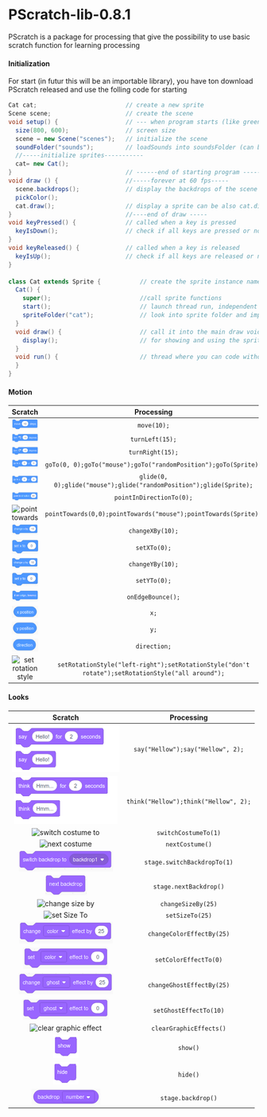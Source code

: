 # PScratch-lib-0.8.1

PScratch is a package for processing that give the possibility to use basic scratch function for learning processing

#### Initialization
For start (in futur this will be an importable library), you have ton download PScratch released and use the folling code for starting

```java
Cat cat;                         // create a new sprite
Scene scene;                     // create the scene                         // create a new sprite
void setup() {                   // --- when program starts (like green flag)
  size(800, 600);                // screen size
  scene = new Scene("scenes");   // initialize the scene
  soundFolder("sounds");         // loadSounds into soundsFolder (can be renamed)
  //-----initialize sprites-----------
  cat= new Cat();
}                                // ------end of starting program ------
void draw () {                   //-----forever at 60 fps-----
  scene.backdrops();             // display the backdrops of the scene
  pickColor();
  cat.draw();                    // display a sprite can be also cat.display
}                                //----end of draw -----
void keyPressed() {              // called when a key is pressed
  keyIsDown();                   // check if all keys are pressed or not
}
void keyReleased() {             // called when a key is released
  keyIsUp();                     // check if all keys are released or not
}

class Cat extends Sprite {           // create the sprite instance named "Cat"
  Cat() {
    super();                         //call sprite functions
    start();                         // launch thread run, independent from draw
    spriteFolder("cat");             // look into sprite folder and import image, each sprite MSUT have its own folder named
  }
  void draw() {                      // call it into the main draw void or just call sprite.display into main draw void
    display();                       // for showing and using the sprite
  }
  void run() {                       // thread where you can code without screen frameRate
  }
}
```

#### Motion

| Scratch | Processing |
| :-: | :-: |
| ![move](web/assets/sprite_move_steps.png) | `move(10);` |
| ![turn left](web/assets/sprite_turn_left.png) | `turnLeft(15);` |
| ![turn right](web/assets/sprite_turn_right.png) | `turnRight(15);` |
| ![go to](web/assets/sprite_go_to.png) | `goTo(0, 0);goTo("mouse");goTo("randomPosition");goTo(Sprite);` |
| ![glide](web/assets/sprite_go_to.png) | `glide(0, 0);glide("mouse");glide("randomPosition");glide(Sprite);` |
| ![point in direction](web/assets/sprite_point_in_direction.png) | `pointInDirectionTo(0);` |
| ![point towards](web/assets/sprite_point_in_towards.png) | `pointTowards(0,0);pointTowards("mouse");pointTowards(Sprite);` |
| ![change x by](web/assets/sprite_change_x_by.png) | `changeXBy(10);` |
| ![set x to](web/assets/sprite_set_x_to.png) | `setXTo(0);` |
| ![change y by](web/assets/sprite_change_y_by.png) | `changeYBy(10);` |
| ![set y to](web/assets/sprite_set_y_to.png) | `setYTo(0);` |
| ![on edge bounce](web/assets/sprite_if_on_edge_bounce.png) | `onEdgeBounce();` |
| ![x](web/assets/sprite_x_positon.png) | `x;` |
| ![y](web/assets/sprite_y_position.png) | `y;` |
| ![direction](web/assets/sprite_direction.png) | `direction;` |
| ![set rotation style](web/assets/set_rotation_style.png) | `setRotationStyle("left-right");setRotationStyle("don't rotate");setRotationStyle("all around");` |


#### Looks

| Scratch | Processing |
| :-: | :-: |
| ![say](web/assets/say.png) | `say("Hellow");say("Hellow", 2);` |
| ![think](web/assets/think.png) | `think("Hellow");think("Hellow", 2);` |
| ![switch costume to](web/assets/stage_switch_costume_to.png) | `switchCostumeTo(1)` |
| ![next costume](web/assets/stage_next_costume.png) | `nextCostume()` |
| ![switch backdrop to](web/assets/stage_switch_backdrop_to.png) | `stage.switchBackdropTo(1)` |
| ![next backdrop](web/assets/stage_next_backdrop.png) | `stage.nextBackdrop()` |
| ![change size by](web/assets/change_size_by.png) | `changeSizeBy(25)` |
| ![set Size To](web/assets/set_size_to.png) | `setSizeTo(25)` |
| ![change color](web/assets/stage_change_color_by.png) | `changeColorEffectBy(25)` |
| ![set color](web/assets/stage_set_color.png) | `setColorEffectTo(0)` |
| ![change ghost](web/assets/stage_change_ghost_by.png) | `changeGhostEffectBy(25)` |
| ![set ghost](web/assets/stage_set_ghost.png) | `setGhostEffectTo(10)` |
| ![clear graphic effect](web/assets/clear_graphic_effect.png) | `clearGraphicEffects()` |
| ![show](web/assets/show.png) | `show()` |
| ![hide](web/assets/hide.png) | `hide()` |
| ![ currentBackdrop](web/assets/stage_backdrop_number.png) | `stage.backdrop()` |

